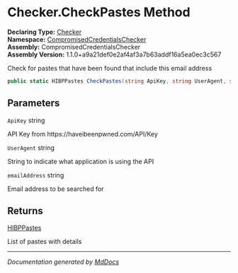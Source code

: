 ﻿<!--  
  <auto-generated>   
    The contents of this file were generated by a tool.  
    Changes to this file may be list if the file is regenerated  
  </auto-generated>   
-->

# Checker.CheckPastes Method

**Declaring Type:** [Checker](../index.md)  
**Namespace:** [CompromisedCredentialsChecker](../../index.md)  
**Assembly:** CompromisedCredentialsChecker  
**Assembly Version:** 1.1.0+a9a21def0e2af4af3a7b63addf16a5ea0ec3c567

Check for pastes that have been found that include this email address

```csharp
public static HIBPPastes CheckPastes(string ApiKey, string UserAgent, string emailAddress);
```

## Parameters

`ApiKey`  string

API Key from https:\/\/haveibeenpwned.com\/API\/Key

`UserAgent`  string

String to indicate what application is using the API

`emailAddress`  string

Email address to be searched for

## Returns

[HIBPPastes](../../HIBPPastes/index.md)

List of pastes with details

___

*Documentation generated by [MdDocs](https://github.com/ap0llo/mddocs)*
